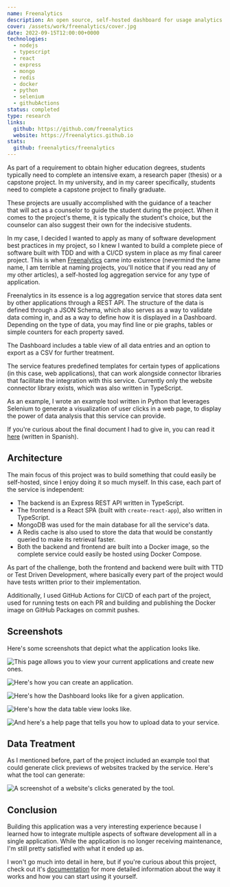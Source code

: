 ```yaml
---
name: Freenalytics
description: An open source, self-hosted dashboard for usage analytics of general use applications.
cover: /assets/work/freenalytics/cover.jpg
date: 2022-09-15T12:00:00+0000
technologies:
  - nodejs
  - typescript
  - react
  - express
  - mongo
  - redis
  - docker
  - python
  - selenium
  - githubActions
status: completed
type: research
links:
  github: https://github.com/freenalytics
  website: https://freenalytics.github.io
stats:
  github: freenalytics/freenalytics
---
```


As part of a requirement to obtain higher education degrees, students typically need to complete an intensive exam,
a research paper (thesis) or a capstone project. In my university, and in my career specifically, students need to
complete a capstone project to finally graduate.

These projects are usually accomplished with the guidance of a teacher that will act as a counselor to guide the student
during the project. When it comes to the project's theme, it is typically the student's choice, but the counselor can
also suggest their own for the indecisive students.

In my case, I decided I wanted to apply as many of software development best practices in my project, so I knew I wanted
to build a complete piece of software built with TDD and with a CI/CD system in place as my final career project.
This is when [Freenalytics](https://freenalytics.github.io) came into existence (nevermind the lame name, I am terrible
at naming projects, you'll notice that if you read any of my other articles), a self-hosted log aggregation service for
any type of application.

Freenalytics in its essence is a log aggregation service that stores data sent by other applications through a REST API.
The structure of the data is defined through a JSON Schema, which also serves as a way to validate data coming in, and
as a way to define how it is displayed in a Dashboard. Depending on the type of data, you may find line or pie graphs,
tables or simple counters for each property saved.

The Dashboard includes a table view of all data entries and an option to export as a CSV for further treatment.

The service features predefined templates for certain types of applications (in this case, web applications), that can work
alongside connector libraries that facilitate the integration with this service. Currently only the website connector
library exists, which was also written in TypeScript.

As an example, I wrote an example tool written in Python that leverages Selenium to generate a visualization of user clicks in
a web page, to display the power of data analysis that this service can provide.

If you're curious about the final document I had to give in, you can read it
[here](https://repositorio.usfq.edu.ec/handle/23000/12091) (written in Spanish).

## Architecture

The main focus of this project was to build something that could easily be self-hosted, since I enjoy doing it so much
myself. In this case, each part of the service is independent:

* The backend is an Express REST API written in TypeScript.
* The frontend is a React SPA (built with `create-react-app`), also written in TypeScript.
* MongoDB was used for the main database for all the service's data.
* A Redis cache is also used to store the data that would be constantly queried to make its retrieval faster.
* Both the backend and frontend are built into a Docker image, so the complete service could easily be hosted using Docker Compose.

As part of the challenge, both the frontend and backend were built with TTD or Test Driven Development, where basically
every part of the project would have tests written prior to their implementation.

Additionally, I used GitHub Actions for CI/CD of each part of the project, used for running tests on each PR and building
and publishing the Docker image on GitHub Packages on commit pushes.

## Screenshots

Here's some screenshots that depict what the application looks like.

![This page allows you to view your current applications and create new ones.](https://freenalytics.github.io/assets/home/applications.png)

![Here's how you can create an application.](https://freenalytics.github.io/assets/home/create_application.png)

![Here's how the Dashboard looks like for a given application.](https://freenalytics.github.io/assets/home/web_example.png)

![Here's how the data table view looks like.](https://freenalytics.github.io/assets/home/data_entries.png)

![And here's a help page that tells you how to upload data to your service.](https://freenalytics.github.io/assets/home/some_information.png)

## Data Treatment

As I mentioned before, part of the project included an example tool that could generate click previews of websites tracked
by the service. Here's what the tool can generate:

![A screenshot of a website's clicks generated by the tool.](https://freenalytics.github.io/assets/data-treament/page-clicks-view/home_clicks.png)

## Conclusion

Building this application was a very interesting experience because I learned how to integrate multiple aspects of software
development all in a single application. While the application is no longer receiving maintenance, I'm still pretty satisfied
with what it ended up as.

I won't go much into detail in here, but if you're curious about this project, check out it's
[documentation](https://freenalytics.github.io/) for more detailed information about the way it works and how you can
start using it yourself.
